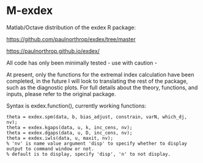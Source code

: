 # M-exdex
 Matlab/Octave distribution of the exdex R package:
 
 
 https://github.com/paulnorthrop/exdex/tree/master
 
 https://paulnorthrop.github.io/exdex/
 
 
 All code has only been minimally tested - use with caution -
 
 
At present, only the functions for the extremal index calculation have been completed, in the future I will look to translating the rest of the package, such as the diagnostic plots. For full details about the theory, functions, and inputs, please refer to the original package.
 
 
Syntax is exdex.function(), currently working functions:

```matlab:Code
theta = exdex.spm(data, b, bias_adjust, constrain, varN, which_dj, nv);
theta = exdex.kgaps(data, u, k, inc_cens, nv);
theta = exdex.dgaps(data, u, D, inc_cens, nv);
theta = exdex.iwls(data, u, maxit, nv);
% 'nv' is name value argument 'disp' to specify whether to display output to command window or not.
% default is to display, specify 'disp', 'n' to not display.
```
